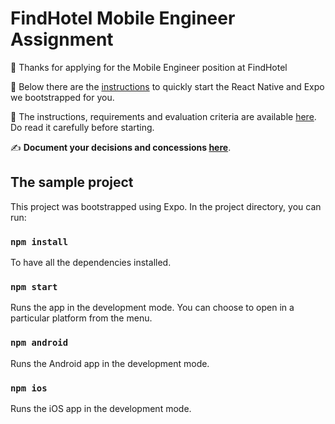 # FindHotel Mobile Engineer Assignment

🎉 Thanks for applying for the Mobile Engineer position at FindHotel

🚀 Below there are the [instructions](#the-sample-project) to quickly start the React Native and Expo we bootstrapped for you.

📝 The instructions, requirements and evaluation criteria are available [here](INSTRUCTIONS.md). Do read it carefully before starting.

✍️ **Document your decisions and concessions [here](DOCUMENTATION.md)**.

## The sample project

This project was bootstrapped using Expo. In the project directory, you can run:

### `npm install`

To have all the dependencies installed.

### `npm start`

Runs the app in the development mode. You can choose to open in a particular platform from the menu.

### `npm android`

Runs the Android app in the development mode.

### `npm ios`

Runs the iOS app in the development mode.
